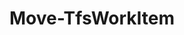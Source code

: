﻿---
title: Move-TfsWorkItem
breadcrumbs: [ "WorkItem" ]
parent: "WorkItem"
description: "Moves a work item to a different team project in the same collection. "
remarks: 
parameterSets: 
  "_All_": [ Area, Collection, Comment, Iteration, Passthru, Project, State, WorkItem ] 
  "__AllParameterSets":  
    WorkItem: 
      type: "object"  
      position: "0"  
      required: true  
    Project: 
      type: "object"  
      position: "1"  
      required: true  
    Area: 
      type: "object"  
    Collection: 
      type: "object"  
    Comment: 
      type: "string"  
    Iteration: 
      type: "object"  
    Passthru: 
      type: "SwitchParameter"  
    State: 
      type: "string" 
parameters: 
  - name: "WorkItem" 
    description: "Specifies a work item. Valid values are the work item ID or an instance of Microsoft.TeamFoundation.WorkItemTracking.WebApi.Models.WorkItem. " 
    required: true 
    globbing: false 
    pipelineInput: "true (ByValue)" 
    position: 0 
    type: "object" 
    aliases: [ id ] 
  - name: "id" 
    description: "Specifies a work item. Valid values are the work item ID or an instance of Microsoft.TeamFoundation.WorkItemTracking.WebApi.Models.WorkItem. This is an alias of the WorkItem parameter." 
    required: true 
    globbing: false 
    pipelineInput: "true (ByValue)" 
    position: 0 
    type: "object" 
    aliases: [ id ] 
  - name: "Project" 
    description: "Specifies the team project where the work item will be moved to. " 
    required: true 
    globbing: false 
    position: 1 
    type: "object" 
    aliases: [ Destination ] 
  - name: "Destination" 
    description: "Specifies the team project where the work item will be moved to. This is an alias of the Project parameter." 
    required: true 
    globbing: false 
    position: 1 
    type: "object" 
    aliases: [ Destination ] 
  - name: "Area" 
    description: "Specifies the area path in the destination project where the work item will be moved to. When omitted, the work item is moved to the root area path in the destination project. " 
    globbing: false 
    type: "object" 
  - name: "Iteration" 
    description: "Specifies the iteration path in the destination project where the work item will be moved to. When omitted, the work item is moved to the root iteration path in the destination project. " 
    globbing: false 
    type: "object" 
  - name: "State" 
    description: "Specifies a new state for the work item in the destination project. When omitted, it retains the current state. " 
    globbing: false 
    type: "string" 
  - name: "Comment" 
    description: "Specifies a comment to be added to the history " 
    globbing: false 
    type: "string" 
  - name: "Collection" 
    description: "Specifies the URL to the Team Project Collection or Azure DevOps Organization to connect to, a TfsTeamProjectCollection object (Windows PowerShell only), or a VssConnection object. You can also connect to an Azure DevOps Services organizations by simply providing its name instead of the full URL. For more details, see the Get-TfsTeamProjectCollection cmdlet. When omitted, it defaults to the connection set by Connect-TfsTeamProjectCollection (if any). " 
    globbing: false 
    type: "object" 
  - name: "Passthru" 
    description: "Returns the results of the command. By default, this cmdlet does not generate any output. " 
    globbing: false 
    type: "SwitchParameter" 
    defaultValue: "False"
inputs: 
  - type: "System.Object" 
    description: "Specifies a work item. Valid values are the work item ID or an instance of Microsoft.TeamFoundation.WorkItemTracking.WebApi.Models.WorkItem. "
outputs: 
  - type: "Microsoft.TeamFoundation.WorkItemTracking.WebApi.Models.WorkItem" 
    description: 
notes: 
relatedLinks: 
  - text: "Online Version:" 
    uri: "https://tfscmdlets.dev/docs/cmdlets/WorkItem/Move-TfsWorkItem"
aliases: 
examples: 
---
